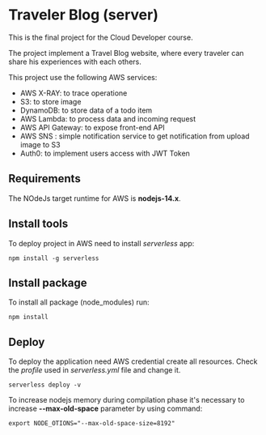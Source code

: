 # Traveler Blog (server)
This is the final project for the Cloud Developer course.

The project implement a Travel Blog website, 
where every traveler can share his experiences with each others.

This project use the following AWS services:
- AWS X-RAY: to trace operatione
- S3: to store image
- DynamoDB: to store data of a todo item
- AWS Lambda: to process data and incoming request
- AWS API Gateway: to expose front-end API
- AWS SNS : simple notification service to get notification from upload image to S3
- Auth0: to implement users access with JWT Token

## Requirements
The NOdeJs target runtime for AWS is **nodejs-14.x**.

## Install tools
To deploy project in AWS  need to install _serverless_ app:

``
npm install -g serverless
``

## Install package
To install all package (node_modules) run:

``
npm install
``

## Deploy
To deploy the application need AWS credential create all resources.
Check the _profile_ used in _serverless.yml_ file and change it.

``
serverless deploy -v
``

To increase nodejs memory during compilation phase it's necessary to increase **--max-old-space** parameter by using command:

``
export NODE_OTIONS="--max-old-space-size=8192"
``


